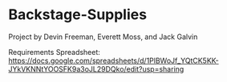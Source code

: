 # Backstage-Supplies

Project by Devin Freeman, Everett Moss, and Jack Galvin

Requirements Spreadsheet: https://docs.google.com/spreadsheets/d/1PlBWoJf_YQtCK5KK-JYkVKNNtYOOSFK9a3oJL29DQko/edit?usp=sharing



